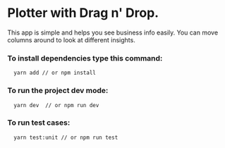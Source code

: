 # Plotter with Drag n' Drop.

This app is simple and helps you see business info easily. You can move columns around to look at different insights.

### To install dependencies type this command:
```git
  yarn add // or npm install
```

### To run the project dev mode: 
```git
  yarn dev  // or npm run dev
```

### To run test cases: 
```git
  yarn test:unit // or npm run test
```
